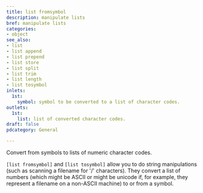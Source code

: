 ```yaml
---
title: list fromsymbol
description: manipulate lists
bref: manipulate lists
categories:
- object
see_also:
- list
- list append
- list prepend
- list store
- list split
- list trim
- list length
- list tosymbol
inlets:
  1st: 
    symbol: symbol to be converted to a list of character codes.
outlets:
  1st:
    list: list of converted character codes.
draft: false
pdcategory: General

---
```

Convert from symbols to lists of numeric character codes.

`[list fromsymbol]` and `[list tosymbol]` allow you to do string manipulations (such as scanning a filename for '/' characters). They convert a list of numbers (which might be ASCII or might be unicode if, for example, they represent a filename on a non-ASCII machine) to or from a symbol.



